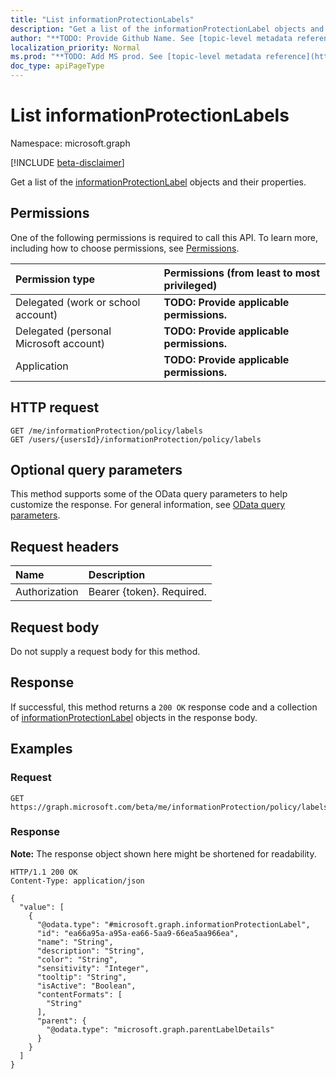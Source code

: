 ```yaml
---
title: "List informationProtectionLabels"
description: "Get a list of the informationProtectionLabel objects and their properties."
author: "**TODO: Provide Github Name. See [topic-level metadata reference](https://msgo.azurewebsites.net/add/document/guidelines/metadata.html#topic-level-metadata)**"
localization_priority: Normal
ms.prod: "**TODO: Add MS prod. See [topic-level metadata reference](https://msgo.azurewebsites.net/add/document/guidelines/metadata.html#topic-level-metadata)**"
doc_type: apiPageType
---
```


# List informationProtectionLabels
Namespace: microsoft.graph

[!INCLUDE [beta-disclaimer](../../includes/beta-disclaimer.md)]

Get a list of the [informationProtectionLabel](../resources/informationprotectionlabel.md) objects and their properties.

## Permissions
One of the following permissions is required to call this API. To learn more, including how to choose permissions, see [Permissions](/graph/permissions-reference).

|Permission type|Permissions (from least to most privileged)|
|:---|:---|
|Delegated (work or school account)|**TODO: Provide applicable permissions.**|
|Delegated (personal Microsoft account)|**TODO: Provide applicable permissions.**|
|Application|**TODO: Provide applicable permissions.**|

## HTTP request

<!-- {
  "blockType": "ignored"
}
-->
``` http
GET /me/informationProtection/policy/labels
GET /users/{usersId}/informationProtection/policy/labels
```

## Optional query parameters
This method supports some of the OData query parameters to help customize the response. For general information, see [OData query parameters](/graph/query-parameters).

## Request headers
|Name|Description|
|:---|:---|
|Authorization|Bearer {token}. Required.|

## Request body
Do not supply a request body for this method.

## Response

If successful, this method returns a `200 OK` response code and a collection of [informationProtectionLabel](../resources/informationprotectionlabel.md) objects in the response body.

## Examples

### Request
<!-- {
  "blockType": "request",
  "name": "list_informationprotectionlabel"
}
-->
``` http
GET https://graph.microsoft.com/beta/me/informationProtection/policy/labels
```


### Response
**Note:** The response object shown here might be shortened for readability.
<!-- {
  "blockType": "response",
  "truncated": true,
  "@odata.type": "Collection(microsoft.graph.informationProtectionLabel)"
}
-->
``` http
HTTP/1.1 200 OK
Content-Type: application/json

{
  "value": [
    {
      "@odata.type": "#microsoft.graph.informationProtectionLabel",
      "id": "ea66a95a-a95a-ea66-5aa9-66ea5aa966ea",
      "name": "String",
      "description": "String",
      "color": "String",
      "sensitivity": "Integer",
      "tooltip": "String",
      "isActive": "Boolean",
      "contentFormats": [
        "String"
      ],
      "parent": {
        "@odata.type": "microsoft.graph.parentLabelDetails"
      }
    }
  ]
}
```

